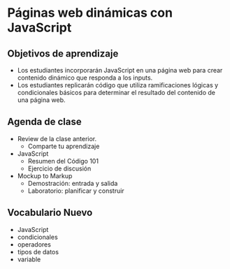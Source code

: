 # Páginas web dinámicas con JavaScript

## Objetivos de aprendizaje

- Los estudiantes incorporarán JavaScript en una página web para crear contenido dinámico que responda a los inputs.
- Los estudiantes replicarán código que utiliza ramificaciones lógicas y condicionales básicos para determinar el resultado del contenido de una página web.


## Agenda de clase

- Review de la clase anterior.
   - Comparte tu aprendizaje
- JavaScript
   - Resumen del Código 101
   - Ejercicio de discusión
- Mockup to Markup
   - Demostración: entrada y salida
   - Laboratorio: planificar y construir

## Vocabulario Nuevo 

- JavaScript
- condicionales
- operadores
- tipos de datos
- variable